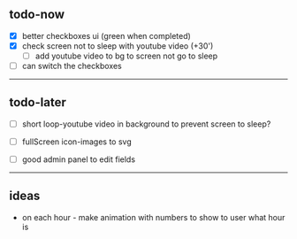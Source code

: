 ## todo-now

- [x] better checkboxes ui (green when completed)
- [x] check screen not to sleep with youtube video (+30')
    - [ ] add youtube video to bg to screen not go to sleep
- [ ] can switch the checkboxes

---

## todo-later

- [ ] short loop-youtube video in background to prevent screen to sleep?

- [ ] fullScreen icon-images to svg

- [ ] good admin panel to edit fields

---

## ideas

- on each hour - make animation with numbers to show to user what hour is